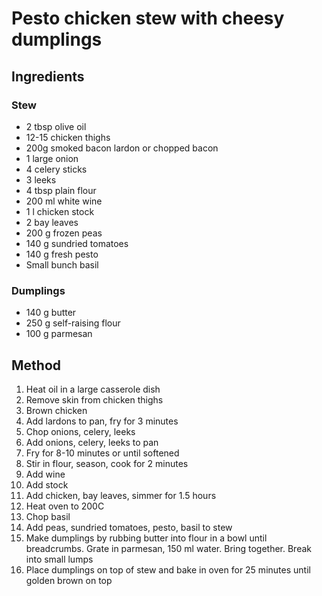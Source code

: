 # Pesto chicken stew with cheesy dumplings

## Ingredients

### Stew

* 2 tbsp olive oil
* 12-15 chicken thighs
* 200g smoked bacon lardon or chopped bacon
* 1 large onion
* 4 celery sticks
* 3 leeks
* 4 tbsp plain flour
* 200 ml white wine
* 1 l chicken stock
* 2 bay leaves
* 200 g frozen peas
* 140 g sundried tomatoes
* 140 g fresh pesto
* Small bunch basil

### Dumplings

* 140 g butter
* 250 g self-raising flour
* 100 g parmesan


## Method

1. Heat oil in a large casserole dish
2. Remove skin from chicken thighs
3. Brown chicken 
4. Add lardons to pan, fry for 3 minutes
5. Chop onions, celery, leeks
6. Add onions, celery, leeks to pan
7. Fry for 8-10 minutes or until softened
8. Stir in flour, season, cook for 2 minutes 
9. Add wine
10. Add stock
11. Add chicken, bay leaves, simmer for 1.5 hours
12. Heat oven to 200C
13. Chop basil
14. Add peas, sundried tomatoes, pesto, basil to stew
15. Make dumplings by rubbing butter into flour in a bowl until breadcrumbs. Grate in parmesan, 150 ml water. Bring together. Break into small lumps
16. Place dumplings on top of stew and bake in oven for 25 minutes until golden brown on top